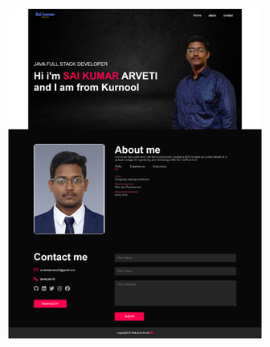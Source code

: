 ![image alt](https://github.com/SAI99487/portflio/blob/b691f97e3ed809fb1c1d4fd646adae29bea2c42f/sai%20portfolio%20full%20image.png)
